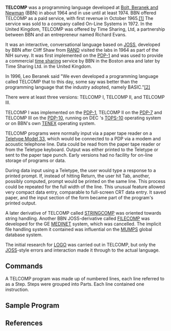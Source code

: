 **TELCOMP** was a programming language developed at [Bolt, Beranek and Newman][0] (BBN) in about 1964 and in use until at least 1974\. BBN offered TELCOMP as a paid service, with first revenue in October 1965\.[\[1\]][1] The service was sold to a company called On-Line Systems in 1972\. In the United Kingdom, TELCOMP was offered by Time Sharing, Ltd, a partnership between BBN and an entrepreneur named Richard Evans.

It was an interactive, conversational language based on [JOSS][2], developed by BBN after Cliff Shaw from [RAND][3] visited the labs in 1964 as part of the NIH survey. It was first implemented on the [PDP-1][4] and was used to provide a commercial [time sharing][5] service by BBN in the Boston area and later by Time Sharing Ltd. in the United Kingdom.

In 1996, Leo Beranek said "We even developed a programming language called TELCOMP that to this day, some say was better than the programming language that the industry adopted, namely BASIC."[\[2\]][6]

There were at least three versions: TELCOMP I, TELCOMP II, and TELCOMP III.

TELCOMP I was implemented on the [PDP-1][4], TELCOMP II on the [PDP-7][7] and TELCOMP III on the [PDP-10][8], running on DEC 's [TOPS-10][9] operating system or on BBN's own [TENEX][10] operating system.

TELCOMP programs were normally input via a paper tape reader on a [Teletype Model 33][11], which would be connected to a PDP via a modem and acoustic telephone line. Data could be read from the paper tape reader or from the Teletype keyboard. Output was either printed to the Teletype or sent to the paper tape punch. Early versions had no facility for on-line storage of programs or data.

During data input using a Teletype, the user would type a response to a printed prompt. If, instead of hitting Return, the user hit Tab, another, possibly computed, prompt would be printed on the same line. This process could be repeated for the full width of the line. This unusual feature allowed very compact data entry, comparable to full-screen CRT data entry. It saved paper, and the input section of the form became part of the program's printed output.

A later derivative of TELCOMP called [STRINGCOMP][12] was oriented towards string handling. Another BBN JOSS-derivative called [FILECOMP][13] was developed for the GE [MEDINET][14] system, which was cancelled. The implicit file handling system it contained was influential on the [MUMPS][15] global database system.

The initial research for [LOGO][16] was carried out in TELCOMP, but only the [JOSS][2]-style errors and interaction made it through to the actual language.

## Commands

A TELCOMP program was made up of numbered lines, each line referred to as a Step. Steps were grouped into Parts. Each line contained one instruction.

## Sample Program

## References

[0]: /wiki/Bolt,_Beranek_and_Newman "Bolt, Beranek and Newman"
[1]: #cite_note-1
[2]: /wiki/JOSS "JOSS"
[3]: /wiki/RAND "RAND"
[4]: /wiki/PDP-1 "PDP-1"
[5]: /wiki/Time_sharing "Time sharing"
[6]: #cite_note-2
[7]: /wiki/PDP-7 "PDP-7"
[8]: /wiki/PDP-10 "PDP-10"
[9]: /wiki/TOPS-10 "TOPS-10"
[10]: /wiki/TOPS-20 "TOPS-20"
[11]: /wiki/Teletype_Model_33 "Teletype Model 33"
[12]: /wiki/STRINGCOMP "STRINGCOMP"
[13]: /wiki/FILECOMP "FILECOMP"
[14]: /w/index.php?title=MEDINET&action=edit&redlink=1 "MEDINET (page does not exist)"
[15]: /wiki/MUMPS "MUMPS"
[16]: /wiki/LOGO "LOGO"
